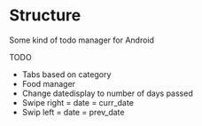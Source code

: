 # Structure
Some kind of todo manager for Android

TODO

- Tabs based on category
- Food manager
- Change datedisplay to number of days passed
- Swipe right = date = curr_date
- Swip left = date = prev_date
